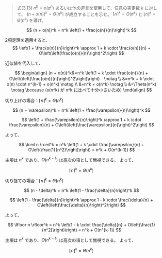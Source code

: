 <!--
<script type="text/javascript" async
  src="https://cdnjs.cloudflare.com/ajax/libs/mathjax/2.7.7/MathJax.js?config=TeX-MML-AM_CHTML">
</script>
-->
> 式(3.13) $n^b=o(a^n)$ あるいは他の道具を使用して、任意の実定数 $k$ に対して、 $(n+o(n))^k=\Theta(n^k)$ が成立することを示せ。 $\lceil n \rceil^k=\Theta(n^k)$ と $\lfloor n \rfloor^k=\Theta(n^k)$ を導け。

$$
(n + o(n))^k = n^k \left(1 + \frac{o(n)}{n}\right)^k
$$

2項定理を適用すると、
$$
\left(1 + \frac{o(n)}{n}\right)^k \approx 1 + k \cdot \frac{o(n)}{n} + O\left(\left(\frac{o(n)}{n}\right)^2\right)
$$

近似値を代入して、

$$
\begin{align}
(n + o(n))^k&=n^k \left(1 + k \cdot \frac{o(n)}{n} + O\left(\left(\frac{o(n)}{n}\right)^2\right)\right)　\notag \\
 &=n^k + k \cdot o(n) \cdot n^{k-1} + o(n^k) \notag \\
 &=n^k + o(n^k) \notag \\
 &=\Theta(n^k) \notag \because (o(n^k) が n^k に比べて十分小さいため)
\end{align}
$$

切り上げの場合：$\lceil n \rceil^k = \Theta(n^k)$

$$
(n + \varepsilon)^k = n^k \left(1 + \frac{\varepsilon}{n}\right)^k
$$

$$
\left(1 + \frac{\varepsilon}{n}\right)^k \approx 1 + k \cdot \frac{\varepsilon}{n} + O\left(\left(\frac{\varepsilon}{n}\right)^2\right)
$$

よって、

$$
\lceil n \rceil^k = n^k \left(1 + k \cdot \frac{\varepsilon}{n} + O\left(\frac{1}{n^2}\right)\right) = n^k + O(n^{k-1})
$$

主項は $n^k$ であり、$O(n^{k-1})$ は高次の項として無視できる。
よって、

$$
\lceil n \rceil^k = \Theta(n^k)
$$

切り捨ての場合：$\lfloor n \rfloor^k = \Theta(n^k)$


$$
(n - \delta)^k = n^k \left(1 - \frac{\delta}{n}\right)^k
$$

$$
\left(1 - \frac{\delta}{n}\right)^k \approx 1 - k \cdot \frac{\delta}{n} + O\left(\left(\frac{\delta}{n}\right)^2\right)
$$

よって、

$$
\lfloor n \rfloor^k = n^k \left(1 - k \cdot \frac{\delta}{n} + O\left(\frac{1}{n^2}\right)\right) = n^k + O(n^{k-1})
$$

主項は $n^k$ であり、$O(n^{k-1})$ は高次の項として無視できる。
よって、

$$
\lfloor n \rfloor^k = \Theta(n^k)
$$

